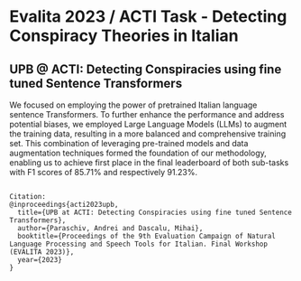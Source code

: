 # Evalita 2023 / ACTI Task - Detecting Conspiracy Theories in Italian

## UPB @ ACTI: Detecting Conspiracies using fine tuned Sentence Transformers

 We focused on employing the power of pretrained Italian language sentence Transformers. To further enhance the
performance and address potential biases, we employed Large Language Models (LLMs) to augment the training data, resulting in a more balanced
and comprehensive training set. This combination of leveraging pre-trained models and data augmentation techniques formed the foundation of our
methodology, enabling us to achieve first place in the final leaderboard of both sub-tasks with F1 scores of 85.71% and respectively 91.23%.
```

Citation:
@inproceedings{acti2023upb,
  title={UPB at ACTI: Detecting Conspiracies using fine tuned Sentence Transformers},
  author={Paraschiv, Andrei and Dascalu, Mihai},
  booktitle={Proceedings of the 9th Evaluation Campaign of Natural Language Processing and Speech Tools for Italian. Final Workshop (EVALITA 2023)},
  year={2023}
}

```